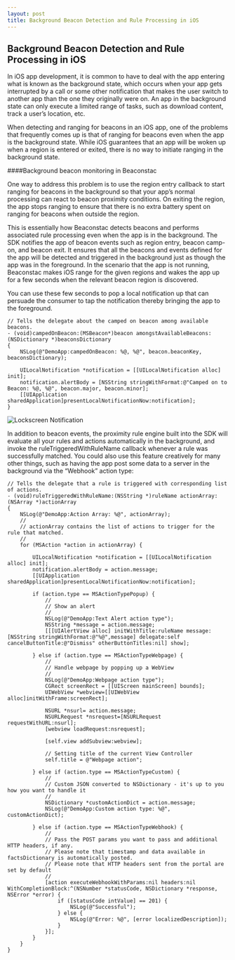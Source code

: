 ```yaml
---
layout: post
title: Background Beacon Detection and Rule Processing in iOS
---
```

## Background Beacon Detection and Rule Processing in iOS

In iOS app development, it is common to have to deal with the app entering what is known as the background state, which occurs when your app gets interrupted by a call or some other notification that makes the user switch to another app than the one they originally were on. An app in the background state can only execute a limited range of tasks, such as download content, track a user’s location, etc.

When detecting and ranging for beacons in an iOS app, one of the problems that frequently comes up is that of ranging for beacons even when the app is the background state. While iOS guarantees that an app will be woken up when a region is entered or exited, there is no way to initiate ranging in the background state.


####Background beacon monitoring in Beaconstac

One way to address this problem is to use the region entry callback to start ranging for beacons in the background so that your app’s normal processing can react to beacon proximity conditions. On exiting the region, the app stops ranging to ensure that there is no extra battery spent on ranging for beacons when outside the region.

This is essentially how Beaconstac detects beacons and performs associated rule processing even when the app is in the background. The SDK notifies the app of beacon events such as region entry, beacon camp-on, and beacon exit. It ensures that all the beacons and events defined for the app will be detected and triggered in the background just as though the app was in the foreground. In the scenario that the app is not running, Beaconstac makes iOS range for the given regions and wakes the app up for a few seconds when the relevant beacon region is discovered.

You can use these few seconds to pop a local notification up that can persuade the consumer to tap the notification thereby bringing the app to the foreground.

    // Tells the delegate about the camped on beacon among available beacons.
    - (void)campedOnBeacon:(MSBeacon*)beacon amongstAvailableBeacons:(NSDictionary *)beaconsDictionary
    {
        NSLog(@"DemoApp:campedOnBeacon: %@, %@", beacon.beaconKey, beaconsDictionary);

        UILocalNotification *notification = [[UILocalNotification alloc] init];
        notification.alertBody = [NSString stringWithFormat:@"Camped on to Beacon: %@, %@", beacon.major, beacon.minor];
        [[UIApplication sharedApplication]presentLocalNotificationNow:notification];
    }
 
![Lockscreen Notification](http://i.imgur.com/j8NxMAz.jpg)

In addition to beacon events, the proximity rule engine built into the SDK will evaluate all your rules and actions automatically in the background, and invoke the ruleTriggeredWithRuleName callback whenever a rule was successfully matched. You could also use this feature creatively for many other things, such as having the app post some data to a server in the background via the “Webhook” action type:

    // Tells the delegate that a rule is triggered with corresponding list of actions.
    - (void)ruleTriggeredWithRuleName:(NSString *)ruleName actionArray:(NSArray *)actionArray
    {
        NSLog(@"DemoApp:Action Array: %@", actionArray);
        //
        // actionArray contains the list of actions to trigger for the rule that matched.
        //
        for (MSAction *action in actionArray) {

            UILocalNotification *notification = [[UILocalNotification alloc] init];
            notification.alertBody = action.message;
            [[UIApplication sharedApplication]presentLocalNotificationNow:notification];

            if (action.type == MSActionTypePopup) {
                //
                // Show an alert
                //
                NSLog(@"DemoApp:Text Alert action type");
                NSString *message = action.message;
                [[[UIAlertView alloc] initWithTitle:ruleName message:[NSString stringWithFormat:@"%@",message] delegate:self cancelButtonTitle:@"Dismiss" otherButtonTitles:nil] show];

            } else if (action.type == MSActionTypeWebpage) {
                //
                // Handle webpage by popping up a WebView
                //
                NSLog(@"DemoApp:Webpage action type");
                CGRect screenRect = [[UIScreen mainScreen] bounds];
                UIWebView *webview=[[UIWebView alloc]initWithFrame:screenRect];

                NSURL *nsurl= action.message;
                NSURLRequest *nsrequest=[NSURLRequest requestWithURL:nsurl];
                [webview loadRequest:nsrequest];

                [self.view addSubview:webview];

                // Setting title of the current View Controller
                self.title = @"Webpage action";

            } else if (action.type == MSActionTypeCustom) {
                //
                // Custom JSON converted to NSDictionary - it's up to you how you want to handle it
                //
                NSDictionary *customActionDict = action.message;
                NSLog(@"DemoApp:Custom action type: %@", customActionDict);

            } else if (action.type == MSActionTypeWebhook) {
                //
                // Pass the POST params you want to pass and additional HTTP headers, if any.
                // Please note that timestamp and data available in factsDictionary is automatically posted.
                // Please note that HTTP headers sent from the portal are set by default
                //
                [action executeWebhookWithParams:nil headers:nil WithCompletionBlock:^(NSNumber *statusCode, NSDictionary *response, NSError *error) {
                    if ([statusCode intValue] == 201) {
                        NSLog(@"Successful");
                    } else {
                        NSLog(@"Error: %@", [error localizedDescription]);
                    }
                }];
            }
        }
    }
